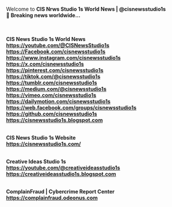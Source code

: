 Welcome to <b>CIS Nrws Studio 1s World News<b/> | @cisnewsstudio1s<br>
👀 Breaking news worldwide...<br><br><br>

<b>CIS News Studio 1s World News</b><br>
https://youtube.com/@CISNewsStudio1s<br>
https://Facebook.com/cisnewsstudio1s<br>
https://www.instagram.com/cisnewsstudio1s<br>
https://x.com/cisnewsstudio1s<br>
https://pinterest.com/cisnewsstudio1s<br>
https://tiktok.com/@cisnewsstudio1s<br>
https://tumblr.com/cisnewsstudio1s<br>
https://medium.com/@cisnewsstudio1s<br>
https://vimeo.com/cisnewsstudio1s<br>
https://dailymotion.com/cisnewsstudio1s<br>
https://web.facebook.com/groups/cisnewsstudio1s<br>
https://github.com/cisnewsstudio1s<br>
https://cisnewsstudio1s.blogspot.com<br><br>

<b>CIS News Studio 1s Website</b><br>
https://cisnewsstudio1s.com/<br><br>

<b>Creative Ideas Studio 1s</b><br>
https://youtube.com/@creativeideasstudio1s<br>
https://creativeideasstudio1s.blogspot.com<br><br>

<b>ComplainFraud | Cybercrime Report Center</b><br>
https://complainfraud.odeonus.com<br><br>

<!---
cisnewsstudio1s/cisnewsstudio1s is a ✨ special ✨ repository because its `README.md` (this file) appears on your GitHub profile.
You can click the Preview link to take a look at your changes.
--->
